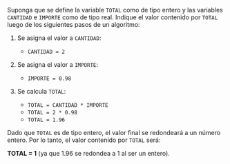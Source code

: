 Suponga que se define la variable `TOTAL` como de tipo entero y las variables `CANTIDAD` e `IMPORTE` como de tipo real. Indique el valor contenido por `TOTAL` luego de los siguientes pasos de un algoritmo:

1. Se asigna el valor a `CANTIDAD`:
   - `CANTIDAD = 2`

2. Se asigna el valor a `IMPORTE`:
   - `IMPORTE = 0.98`

3. Se calcula `TOTAL`:
   - `TOTAL = CANTIDAD * IMPORTE`
   - `TOTAL = 2 * 0.98`
   - `TOTAL = 1.96`

Dado que `TOTAL` es de tipo entero, el valor final se redondeará a un número entero. Por lo tanto, el valor contenido por `TOTAL` será:

**TOTAL = 1** (ya que 1.96 se redondea a 1 al ser un entero).